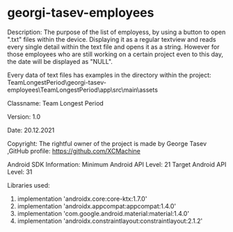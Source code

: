 # georgi-tasev-employees
Description:
 The purpose of the list of employess, by using a button to open ".txt" files within the device. Displaying it as a regular textview and reads every single detail within the text file and opens it as a string. However for those employees who are still working on a certain project even to this day, the date will be displayed as "NULL".
 
 Every data of text files has examples in the directory within the project:
 TeamLongestPeriod\georgi-tasev-employees\TeamLongestPeriod\app\src\main\assets
 
Classname: Team Longest Period
 
Version: 1.0

Date: 20.12.2021

Copyright: 
 The rightful owner of the project is made by George Tasev
 ,GitHub profile: https://github.com/XCMachine
 
Android SDK Information: 
Minimum Android API Level: 21
Target Android API Level: 31
 
Libraries used:
 1. implementation 'androidx.core:core-ktx:1.7.0'
 2. implementation 'androidx.appcompat:appcompat:1.4.0'
 3. implementation 'com.google.android.material:material:1.4.0'
 4. implementation 'androidx.constraintlayout:constraintlayout:2.1.2'
